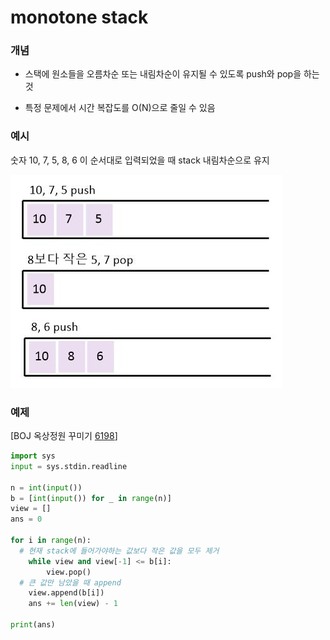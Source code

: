 # monotone stack

### 개념

- 스택에 원소들을 오름차순 또는 내림차순이 유지될 수 있도록 push와 pop을 하는 것

- 특정 문제에서 시간 복잡도를 O(N)으로 줄일 수 있음

### 예시

숫자 10, 7, 5, 8, 6 이 순서대로 입력되었을 때 stack 내림차순으로 유지

![monotone stack](img/monotone_stack.jpg)


### 예제

[BOJ 옥상정원 꾸미기 [6198](https://www.acmicpc.net/problem/6198)]

```python
import sys
input = sys.stdin.readline

n = int(input())
b = [int(input()) for _ in range(n)]
view = []
ans = 0

for i in range(n):
  # 현재 stack에 들어가야하는 값보다 작은 값을 모두 제거
    while view and view[-1] <= b[i]:
        view.pop()
  # 큰 값만 남았을 때 append
    view.append(b[i])
    ans += len(view) - 1

print(ans)
```
